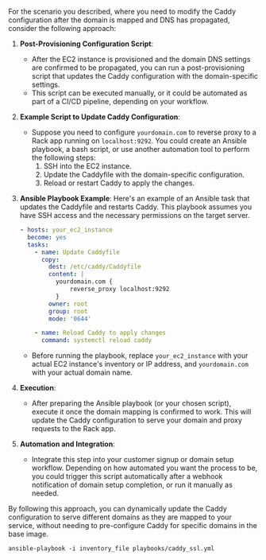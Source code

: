 For the scenario you described, where you need to modify the Caddy configuration after the domain is mapped and DNS has propagated, consider the following approach:

1. **Post-Provisioning Configuration Script**:
   - After the EC2 instance is provisioned and the domain DNS settings are confirmed to be propagated, you can run a post-provisioning script that updates the Caddy configuration with the domain-specific settings.
   - This script can be executed manually, or it could be automated as part of a CI/CD pipeline, depending on your workflow.

2. **Example Script to Update Caddy Configuration**:
   - Suppose you need to configure `yourdomain.com` to reverse proxy to a Rack app running on `localhost:9292`. You could create an Ansible playbook, a bash script, or use another automation tool to perform the following steps:
     1. SSH into the EC2 instance.
     2. Update the Caddyfile with the domain-specific configuration.
     3. Reload or restart Caddy to apply the changes.

3. **Ansible Playbook Example**:
   Here's an example of an Ansible task that updates the Caddyfile and restarts Caddy. This playbook assumes you have SSH access and the necessary permissions on the target server.

   ```yaml
   - hosts: your_ec2_instance
     become: yes
     tasks:
       - name: Update Caddyfile
         copy:
           dest: /etc/caddy/Caddyfile
           content: |
             yourdomain.com {
                 reverse_proxy localhost:9292
             }
           owner: root
           group: root
           mode: '0644'

       - name: Reload Caddy to apply changes
         command: systemctl reload caddy
   ```
   - Before running the playbook, replace `your_ec2_instance` with your actual EC2 instance's inventory or IP address, and `yourdomain.com` with your actual domain name.

4. **Execution**:
   - After preparing the Ansible playbook (or your chosen script), execute it once the domain mapping is confirmed to work. This will update the Caddy configuration to serve your domain and proxy requests to the Rack app.

5. **Automation and Integration**:
   - Integrate this step into your customer signup or domain setup workflow. Depending on how automated you want the process to be, you could trigger this script automatically after a webhook notification of domain setup completion, or run it manually as needed.

By following this approach, you can dynamically update the Caddy configuration to serve different domains as they are mapped to your service, without needing to pre-configure Caddy for specific domains in the base image.

```
ansible-playbook -i inventory_file playbooks/caddy_ssl.yml
```
